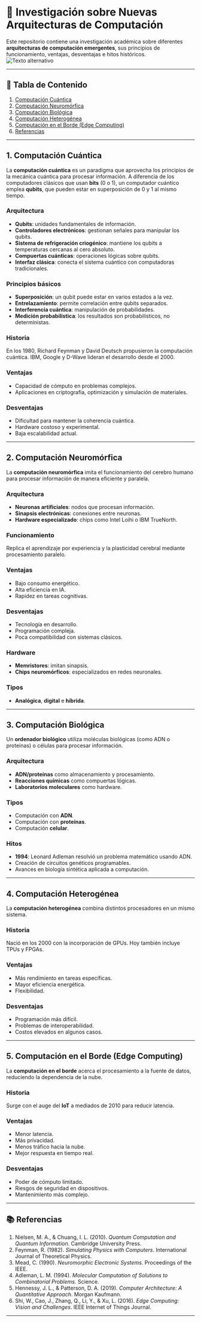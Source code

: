 # 📘 Investigación sobre Nuevas Arquitecturas de Computación

Este repositorio contiene una investigación académica sobre diferentes **arquitecturas de computación emergentes**, sus principios de funcionamiento, ventajas, desventajas e hitos históricos.  
![Texto alternativo](ruta/de/imagen)

---

## 📑 Tabla de Contenido
1. [Computación Cuántica](#1-computación-cuántica)  
2. [Computación Neuromórfica](#2-computación-neuromórfica)  
3. [Computación Biológica](#3-computación-biológica)  
4. [Computación Heterogénea](#4-computación-heterogénea)  
5. [Computación en el Borde (Edge Computing)](#5-computación-en-el-borde-edge-computing)  
6. [Referencias](#-referencias)  

---

## 1. Computación Cuántica  
La **computación cuántica** es un paradigma que aprovecha los principios de la mecánica cuántica para procesar información. A diferencia de los computadores clásicos que usan **bits** (0 o 1), un computador cuántico emplea **qubits**, que pueden estar en superposición de 0 y 1 al mismo tiempo.  

### Arquitectura  
- **Qubits**: unidades fundamentales de información.  
- **Controladores electrónicos**: gestionan señales para manipular los qubits.  
- **Sistema de refrigeración criogénico**: mantiene los qubits a temperaturas cercanas al cero absoluto.  
- **Compuertas cuánticas**: operaciones lógicas sobre qubits.  
- **Interfaz clásica**: conecta el sistema cuántico con computadoras tradicionales.  

### Principios básicos  
- **Superposición**: un qubit puede estar en varios estados a la vez.  
- **Entrelazamiento**: permite correlación entre qubits separados.  
- **Interferencia cuántica**: manipulación de probabilidades.  
- **Medición probabilística**: los resultados son probabilísticos, no deterministas.  

### Historia  
En los 1980, Richard Feynman y David Deutsch propusieron la computación cuántica. IBM, Google y D-Wave lideran el desarrollo desde el 2000.  

### Ventajas  
- Capacidad de cómputo en problemas complejos.  
- Aplicaciones en criptografía, optimización y simulación de materiales.  

### Desventajas  
- Dificultad para mantener la coherencia cuántica.  
- Hardware costoso y experimental.  
- Baja escalabilidad actual.  

---

## 2. Computación Neuromórfica  
La **computación neuromórfica** imita el funcionamiento del cerebro humano para procesar información de manera eficiente y paralela.  

### Arquitectura  
- **Neuronas artificiales**: nodos que procesan información.  
- **Sinapsis electrónicas**: conexiones entre neuronas.  
- **Hardware especializado**: chips como Intel Loihi o IBM TrueNorth.  

### Funcionamiento  
Replica el aprendizaje por experiencia y la plasticidad cerebral mediante procesamiento paralelo.  

### Ventajas  
- Bajo consumo energético.  
- Alta eficiencia en IA.  
- Rapidez en tareas cognitivas.  

### Desventajas  
- Tecnología en desarrollo.  
- Programación compleja.  
- Poca compatibilidad con sistemas clásicos.  

### Hardware  
- **Memristores**: imitan sinapsis.  
- **Chips neuromórficos**: especializados en redes neuronales.  

### Tipos  
- **Analógica**, **digital** e **híbrida**.  

---

## 3. Computación Biológica  
Un **ordenador biológico** utiliza moléculas biológicas (como ADN o proteínas) o células para procesar información.  

### Arquitectura  
- **ADN/proteínas** como almacenamiento y procesamiento.  
- **Reacciones químicas** como compuertas lógicas.  
- **Laboratorios moleculares** como hardware.  

### Tipos  
- Computación con **ADN**.  
- Computación con **proteínas**.  
- Computación **celular**.  

### Hitos  
- **1994**: Leonard Adleman resolvió un problema matemático usando ADN.  
- Creación de circuitos genéticos programables.  
- Avances en biología sintética aplicada a computación.  

---

## 4. Computación Heterogénea  
La **computación heterogénea** combina distintos procesadores en un mismo sistema.  

### Historia  
Nació en los 2000 con la incorporación de GPUs. Hoy también incluye TPUs y FPGAs.  

### Ventajas  
- Más rendimiento en tareas específicas.  
- Mayor eficiencia energética.  
- Flexibilidad.  

### Desventajas  
- Programación más difícil.  
- Problemas de interoperabilidad.  
- Costos elevados en algunos casos.  

---

## 5. Computación en el Borde (Edge Computing)  
La **computación en el borde** acerca el procesamiento a la fuente de datos, reduciendo la dependencia de la nube.  

### Historia  
Surge con el auge del **IoT** a mediados de 2010 para reducir latencia.  

### Ventajas  
- Menor latencia.  
- Más privacidad.  
- Menos tráfico hacia la nube.  
- Mejor respuesta en tiempo real.  

### Desventajas  
- Poder de cómputo limitado.  
- Riesgos de seguridad en dispositivos.  
- Mantenimiento más complejo.  

---

## 📚 Referencias  

1. Nielsen, M. A., & Chuang, I. L. (2010). *Quantum Computation and Quantum Information*. Cambridge University Press.  
2. Feynman, R. (1982). *Simulating Physics with Computers*. International Journal of Theoretical Physics.  
3. Mead, C. (1990). *Neuromorphic Electronic Systems*. Proceedings of the IEEE.  
4. Adleman, L. M. (1994). *Molecular Computation of Solutions to Combinatorial Problems*. Science.  
5. Hennessy, J. L., & Patterson, D. A. (2019). *Computer Architecture: A Quantitative Approach*. Morgan Kaufmann.  
6. Shi, W., Cao, J., Zhang, Q., Li, Y., & Xu, L. (2016). *Edge Computing: Vision and Challenges*. IEEE Internet of Things Journal.  

---

